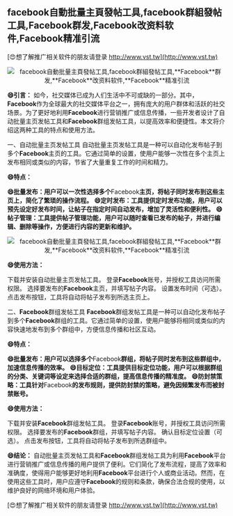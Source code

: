 ## **facebook自動批量主頁發帖工具,facebook群組發帖工具,**Facebook**群发,**Facebook**改资料软件,**Facebook**精准引流**

[😍想了解推广相关软件的朋友请登录 http://www.vst.tw](http://www.vst.tw)

 <center><img src="https://vst.tw/MP4/tuiguang/png/0.png" alt="facebook自動批量主頁發帖工具,facebook群組發帖工具,**Facebook**群发,**Facebook**改资料软件,**Facebook**精准引流"></center>

**😄引言：**
如今，社交媒体已成为人们生活中不可或缺的一部分。其中，**Facebook**作为全球最大的社交媒体平台之一，拥有庞大的用户群体和活跃的社交场景。为了更好地利用**Facebook**进行营销推广或信息传播，一些开发者设计了自动批量主页发帖工具和**Facebook**群组发帖工具，以提高效率和便捷性。本文将介绍这两种工具的特点和使用方法。

一、自动批量主页发帖工具
自动批量主页发帖工具是一种可以自动化发布帖子到多个**Facebook**主页的工具。它通过简单的设置，使用户能够一次性在多个主页上发布相同或类似的内容，节省了大量重复工作的时间和精力。

**😄特点：**

**😄批量发布：用户可以一次性选择多个**Facebook**主页，将帖子同时发布到这些主页上，简化了繁琐的操作流程。**
**😄定时发布：工具提供定时发布功能，用户可以预先设定好发布时间，让帖子在指定时间自动发布，增加了灵活性和便利性。**
**😄帖子管理：工具提供帖子管理功能，用户可以随时查看已发布的帖子，并进行编辑、删除等操作，方便进行内容的更新和维护。**

 <center><img src="https://vst.tw/MP4/tuiguang/png/2.png" alt="facebook自動批量主頁發帖工具,facebook群組發帖工具,**Facebook**群发,**Facebook**改资料软件,**Facebook**精准引流"></center>

**😄使用方法：**

下载并安装自动批量主页发帖工具。
登录**Facebook**账号，并授权工具访问所需权限。
选择要发布的**Facebook**主页，并填写帖子内容。
设置发布时间（可选）。
点击发布按钮，工具将自动将帖子发布到所选主页上。

二、**Facebook**群组发帖工具
**Facebook**群组发帖工具是一种可以自动化发布帖子到多个**Facebook**群组的工具。它通过简单的设置，使用户能够将相同或类似的内容快速地发布到多个群组中，方便信息传播和社区互动。

**😄特点：**

**😄批量发布：用户可以选择多个**Facebook**群组，将帖子同时发布到这些群组中，加速信息传播的效率。**
**😄目标定位：工具提供目标定位功能，用户可以根据群组的分类、关键词等设定来选择合适的群组，提高信息传播的精准度。**
**😄防封禁策略：工具针对**Facebook**的发布规则，提供防封禁的策略，避免因频繁发布而被封禁账号。**

**😄使用方法：**

下载并安装**Facebook**群组发帖工具。
登录**Facebook**账号，并授权工具访问所需权限。
选择要发布的**Facebook**群组，并填写帖子内容。
确认目标定位设置（可选）。
点击发布按钮，工具将自动将帖子发布到所选群组中。

**😄结论：**
自动批量主页发帖工具和**Facebook**群组发帖工具为利用**Facebook**平台进行营销推广或信息传播的用户提供了便利。它们简化了发布流程，提高了效率和准确度，使得用户能够更好地利用**Facebook**平台进行个人或商业活动。然而，在使用这些工具时，用户应遵守**Facebook**的规则和条款，确保合法合规的使用，以维护良好的网络环境和用户体验。

[😍想了解推广相关软件的朋友请登录 http://www.vst.tw](http://www.vst.tw)




